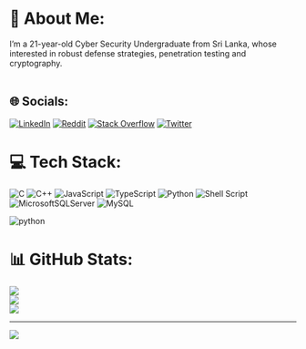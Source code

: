# 💫 About Me:
I’m a 21-year-old Cyber Security Undergraduate from Sri Lanka, whose interested in robust defense strategies, penetration testing and cryptography.<br><br>


## 🌐 Socials:
[![LinkedIn](https://img.shields.io/badge/LinkedIn-%230077B5.svg?logo=linkedin&logoColor=white)](https://linkedin.com/in/r4v1nduu) [![Reddit](https://img.shields.io/badge/Reddit-%23FF4500.svg?logo=Reddit&logoColor=white)](https://reddit.com/user/BlackBurn31350) [![Stack Overflow](https://img.shields.io/badge/-Stackoverflow-FE7A16?logo=stack-overflow&logoColor=white)](https://stackoverflow.com/users/20682770) [![Twitter](https://img.shields.io/badge/Twitter-%231DA1F2.svg?logo=Twitter&logoColor=white)](https://twitter.com/r4v1nduu) 

# 💻 Tech Stack:
![C](https://img.shields.io/badge/c-%2300599C.svg?style=flat&logo=c&logoColor=white) ![C++](https://img.shields.io/badge/c++-%2300599C.svg?style=flat&logo=c%2B%2B&logoColor=white) ![JavaScript](https://img.shields.io/badge/javascript-%23323330.svg?style=flat&logo=javascript&logoColor=%23F7DF1E) ![TypeScript](https://img.shields.io/badge/typescript-%23007ACC.svg?style=flat&logo=typescript&logoColor=white) ![Python]([https://img.shields.io/badge/python-3670A0?style=flat&logo=python&logoColor=ffdd54](https://img.shields.io/badge/Python-3776AB?style=for-the-badge&logo=python&logoColor=white)) ![Shell Script](https://img.shields.io/badge/shell_script-%23121011.svg?style=flat&logo=gnu-bash&logoColor=white) ![MicrosoftSQLServer](https://img.shields.io/badge/Microsoft%20SQL%20Server-CC2927?style=flat&logo=microsoft%20sql%20server&logoColor=white) ![MySQL](https://img.shields.io/badge/mysql-%2300000f.svg?style=flat&logo=mysql&logoColor=white) 

![python](https://img.shields.io/badge/Python-3776AB?style=for-the-badge&logo=python&logoColor=white)

# 📊 GitHub Stats:
![](https://github-readme-stats.vercel.app/api?username=r4v1nduu&theme=merko&hide_border=false&include_all_commits=false&count_private=false)<br/>
![](https://github-readme-streak-stats.herokuapp.com/?user=r4v1nduu&theme=merko&hide_border=false)<br/>
![](https://github-readme-stats.vercel.app/api/top-langs/?username=r4v1nduu&theme=merko&hide_border=false&include_all_commits=false&count_private=false&layout=compact)

---
[![](https://visitcount.itsvg.in/api?id=r4v1nduu&icon=8&color=8)](https://visitcount.itsvg.in)

<!-- Proudly created with GPRM ( https://gprm.itsvg.in ) -->
